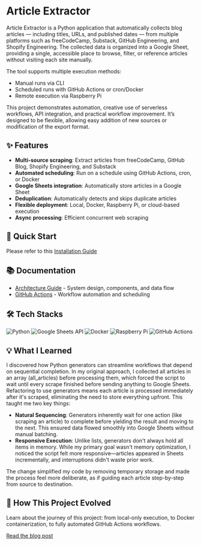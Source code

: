 # Article Extractor

Article Extractor is a Python application that automatically collects blog articles — including titles, URLs, and published dates — from multiple platforms such as freeCodeCamp, Substack, GitHub Engineering, and Shopify Engineering. The collected data is organized into a Google Sheet, providing a single, accessible place to browse, filter, or reference articles without visiting each site manually.

The tool supports multiple execution methods:

- Manual runs via CLI
- Scheduled runs with GitHub Actions or cron/Docker
- Remote execution via Raspberry Pi

This project demonstrates automation, creative use of serverless workflows, API integration, and practical workflow improvement. It’s designed to be flexible, allowing easy addition of new sources or modification of the export format.

## ✨ Features

- **Multi-source scraping**: Extract articles from freeCodeCamp, GitHub Blog, Shopify Engineering, and Substack
- **Automated scheduling**: Run on a schedule using GitHub Actions, cron, or Docker
- **Google Sheets integration**: Automatically store articles in a Google Sheet
- **Deduplication**: Automatically detects and skips duplicate articles
- **Flexible deployment**: Local, Docker, Raspberry Pi, or cloud-based execution
- **Async processing**: Efficient concurrent web scraping

## 🚀 Quick Start

Please refer to this [Installation Guide](docs/installation.md)

## 📚 Documentation

- [Architecture Guide](docs/architecture.md) - System design, components, and data flow
- [GitHub Actions](docs/github_actions.md) - Workflow automation and scheduling

## 🛠 Tech Stacks

![Python](https://img.shields.io/badge/Python-3.10+-3776AB.svg?style=for-the-badge&logo=Python&logoColor=white)
![Google Sheets API](https://img.shields.io/badge/Google%20Sheets-34A853.svg?style=for-the-badge&logo=Google-Sheets&logoColor=white)
![Docker](https://img.shields.io/badge/Docker-2496ED.svg?style=for-the-badge&logo=Docker&logoColor=white)
![Raspberry Pi](https://img.shields.io/badge/Raspberry%20Pi-A22846.svg?style=for-the-badge&logo=Raspberry-Pi&logoColor=white)
![GitHub Actions](https://img.shields.io/badge/GitHub%20Actions-2088FF.svg?style=for-the-badge&logo=GitHub-Actions&logoColor=white)

## 💡 What I Learned

I discovered how Python generators can streamline workflows that depend on sequential completion. In my original approach, I collected all articles in an array (all_articles) before processing them, which forced the script to wait until every scrape finished before sending anything to Google Sheets. Refactoring to use generators means each article is processed immediately after it's scraped, eliminating the need to store everything upfront. This taught me two key things:

- **Natural Sequencing**: Generators inherently wait for one action (like scraping an article) to complete before yielding the result and moving to the next. This ensured data flowed smoothly into Google Sheets without manual batching.
- **Responsive Execution**: Unlike lists, generators don't always hold all items in memory. While my primary goal wasn't memory optimization, I noticed the script felt more responsive—articles appeared in Sheets incrementally, and interruptions didn't waste prior work.

The change simplified my code by removing temporary storage and made the process feel more deliberate, as if guiding each article step-by-step from source to destination.

## 📖 How This Project Evolved

Learn about the journey of this project: from local-only execution, to Docker containerization, to fully automated GitHub Actions workflows.

[Read the blog post](https://victoriacheng15.vercel.app/blog/from-pi-to-cloud-automation)
